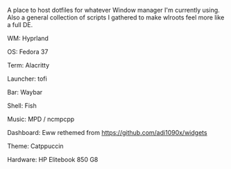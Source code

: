 A place to host dotfiles for whatever Window manager I'm currently using. Also a general collection of scripts I gathered to make wlroots feel more like a full DE.

WM: Hyprland

OS: Fedora 37

Term: Alacritty

Launcher: tofi

Bar: Waybar

Shell: Fish

Music: MPD / ncmpcpp

Dashboard: Eww rethemed from https://github.com/adi1090x/widgets

Theme: Catppuccin

Hardware: HP Elitebook 850 G8
